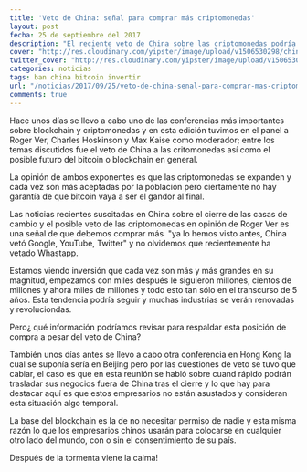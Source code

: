 ```yaml
---
title: 'Veto de China: señal para comprar más criptomonedas'
layout: post
fecha: 25 de septiembre del 2017
description: "El reciente veto de China sobre las criptomonedas podría ayudar repuntar el valor de las criptomonedas y llevar el mercado a nuevos niveles no antes vistos."
cover: "http://res.cloudinary.com/yipster/image/upload/v1506530298/china-ban_nlatij.jpg"
twitter_cover: "http://res.cloudinary.com/yipster/image/upload/v1506530298/china-ban_nlatij.jpg"
categories: noticias 
tags: ban china bitcoin invertir
url: "/noticias/2017/09/25/veto-de-china-senal-para-comprar-mas-criptomonedas.html"
comments: true
---
```


Hace unos días se llevo a cabo uno de las conferencias más  importantes sobre blockchain y criptomonedas y en esta edición tuvimos en el panel a Roger Ver, Charles Hoskinson y Max Kaise como moderador; entre los temas discutidos fue el veto de China a las critomonedas así como el posible futuro del bitcoin o blockchain en general.

La opinión de ambos exponentes es que las criptomonedas se expanden y cada vez son más aceptadas por la población pero  ciertamente no hay garantía de que bitcoin vaya a ser el gandor al final.

Las noticias recientes suscitadas en China sobre el cierre de las casas de cambio y el posible veto de las criptomonedas en opinión de Roger Ver es una señal de que debemos comprar más  "ya lo hemos visto antes, China vetó Google, YouTube, Twitter" y no olvidemos que recientemente ha vetado Whastapp.

Estamos viendo inversión que cada vez son más y más grandes en su magnitud, empezamos con miles después le siguieron millones, cientos de millones y ahora miles de millones y todo esto tan sólo en el transcurso de  5 años.  Esta tendencia podría seguir y muchas industrias se verán renovadas y revoluciondas.

Pero¿ qué información podríamos revisar para respaldar esta posición de compra a pesar del veto de China?

También unos días antes se llevo a cabo otra conferencia en Hong Kong la cual se suponía sería en Beijing pero por las cuestiones de veto se tuvo que cabiar, el caso es que en esta reunión se habló sobre cuand rápido podrán trasladar sus negocios fuera de China tras el cierre y lo que hay para destacar aquí es que estos empresarios no están asustados y consideran esta situación algo temporal.

La base del blockchain es la de no necesitar permiso de nadie y esta misma razón lo que los empresarios chinos usarán para colocarse en cualquier otro lado del mundo, con o sin el consentimiento de su país.

Después de la tormenta viene la calma!